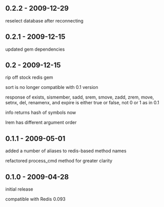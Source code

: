 ## 0.2.2 - 2009-12-29

reselect database after reconnecting

## 0.2.1 - 2009-12-15

updated gem dependencies

## 0.2 - 2009-12-15

rip off stock redis gem

sort is no longer compatible with 0.1 version

response of exists, sismember, sadd, srem, smove, zadd, zrem, move, setnx, del, renamenx, and expire is either true or false, not 0 or 1 as in 0.1

info returns hash of symbols now

lrem has different argument order

## 0.1.1 - 2009-05-01

added a number of aliases to redis-based method names

refactored process_cmd method for greater clarity

## 0.1.0 - 2009-04-28

initial release

compatible with Redis 0.093
